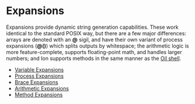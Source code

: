 # Expansions

Expansions provide dynamic string generation capabilities. These work identical to the standard
POSIX way, but there are a few major differences: arrays are denoted with an **@** sigil, and have
their own variant of process expansions (**@()**) which splits outputs by whitespace; the
arithmetic logic is more feature-complete, supports floating-point math, and handles larger
numbers; and Ion supports methods in the same manner as the [Oil shell](http://www.oilshell.org/).

- [Variable Expansions](./variable.md)
- [Process Expansions](./process.md)
- [Brace Expansions](./brace.md)
- [Arithmetic Expansions](./arithmetic.md)
- [Method Expansions](./methods.md)
